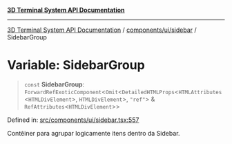 [**3D Terminal System API Documentation**](../../../../README.md)

***

[3D Terminal System API Documentation](../../../../README.md) / [components/ui/sidebar](../README.md) / SidebarGroup

# Variable: SidebarGroup

> `const` **SidebarGroup**: `ForwardRefExoticComponent`\<`Omit`\<`DetailedHTMLProps`\<`HTMLAttributes`\<`HTMLDivElement`\>, `HTMLDivElement`\>, `"ref"`\> & `RefAttributes`\<`HTMLDivElement`\>\>

Defined in: [src/components/ui/sidebar.tsx:557](https://github.com/Dicommunitas/ThreeJS_Terminal_3D/blob/924f3613caa2db721a2c5fd220c2ea062aa5d81f/src/components/ui/sidebar.tsx#L557)

Contêiner para agrupar logicamente itens dentro da Sidebar.
